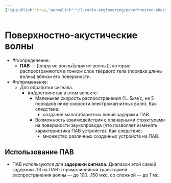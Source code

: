 ```yaml
---
{"dg-publish":true,"permalink":"/7-radio-engineering/poverhnostno-akusticheskie-volny/","title":"Поверхностно-акустические волны"}
---
```



# Поверхностно-акустические волны

- #π/определение:
	- **ПАВ** — [[упругие волны\|упругие волны]], которые распространяются в тонком слое твёрдого тела (порядка длины волны) вблизи его поверхности.
- #π/применение:
	- Для обработки сигнала.
		- #π/достоинства в этом аспекте:
			- Маленькая скорость распространения ($1 \dots 5 км/с$, на 5 порядков ниже скорости электромагнитных волн). Как следствие:
				- создание малогабаритных линий задержки ПАВ.
			- Возможность взаимодействия с планарными структурами на поверхности звукопровода (что позволяет изменять характеристики ПАВ устройств). Как следствие:
				- множество различных созданных устройств на ПАВ.

## Использование ПАВ

- ПАВ используются для **задержки сигнала**. Диапазон этой самой задержки ЛЗ на ПАВ с прямолинейной траекторией распространения волны — до $100 \dots 150$ мкс, со сложной — до $1$ мс.

